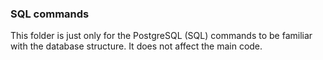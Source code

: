 ### SQL commands

This folder is just only for the PostgreSQL (SQL) commands to be familiar with the database structure. It does not affect the main code.